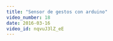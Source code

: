 ```yaml
---
title: "Sensor de gestos con arduino"
video_number: 18
date: 2016-03-16
video_id: nqvuJ3lZ_eE
---
```

